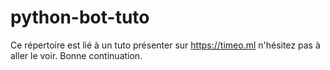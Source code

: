 # python-bot-tuto

Ce répertoire est lié à un tuto présenter sur https://timeo.ml n'hésitez pas à aller le voir.
Bonne continuation.
